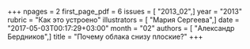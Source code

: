 +++
npages = 2
first_page_pdf = 6
issues = [ "2013_02",]
year = "2013"
rubric = "Как это устроено"
illustrators = [ "Мария Сергеева",]
date = "2017-05-03T00:17:29+03:00"
month = "02"
authors = [ "Александр Бердников",]
title = "Почему облака снизу плоские?"
+++
